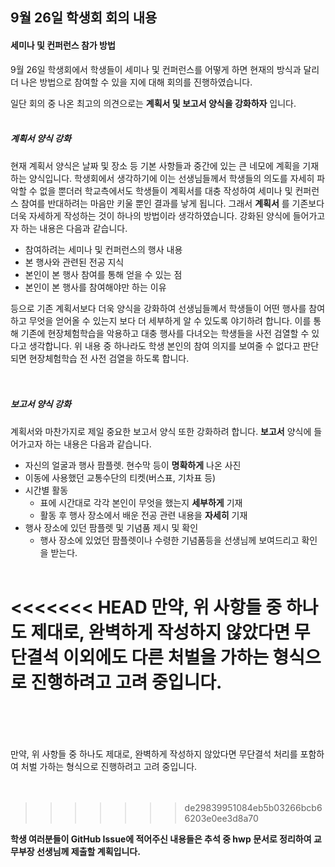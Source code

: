 9월 26일 학생회 회의 내용
-------------------------

#### 세미나 및 컨퍼런스 참가 방법

9월 26일 학생회에서 학생들이 세미나 및 컨퍼런스를 어떻게 하면 현재의 방식과 달리 더 나은 방법으로 참여할 수 있을 지에 대해 회의를 진행하였습니다.

일단 회의 중 나온 최고의 의견으로는 **계획서 및 보고서 양식을 강화하자** 입니다. <br><br>

##### 계획서 양식 강화

현재 계획서 양식은 날짜 및 장소 등 기본 사항들과 중간에 있는 큰 네모에 계획을 기재하는 양식입니다. 학생회에서 생각하기에 이는 선생님들께서 학생들의 의도를 자세히 파악할 수 없을 뿐더러 학교측에서도 학생들이 계획서를 대충 작성하여 세미나 및 컨퍼런스 참여를 반대하려는 마음만 키울 뿐인 결과를 낳게 됩니다. 그래서 **계획서** 를 기존보다 더욱 자세하게 작성하는 것이 하나의 방법이라 생각하였습니다. 강화된 양식에 들어가고자 하는 내용은 다음과 같습니다.

-	참여하려는 세미나 및 컨퍼런스의 행사 내용
-	본 행사와 관련된 전공 지식
-	본인이 본 행사 참여를 통해 얻을 수 있는 점
-	본인이 본 행사를 참여해야만 하는 이유

등으로 기존 계획서보다 더욱 양식을 강화하여 선생님들꼐서 학생들이 어떤 행사를 참여하고 무엇을 얻어올 수 있는지 보다 더 세부하게 알 수 있도록 야기하려 합니다. 이를 통해 기존에 현장체험학습을 악용하고 대충 행사를 다녀오는 학생들을 사전 검열할 수 있다고 생각합니다. 위 내용 중 하나라도 학생 본인의 참여 의지를 보여줄 수 없다고 판단되면 현장체험학습 전 사전 검열을 하도록 합니다.<br><br><br>

##### 보고서 양식 강화

계획서와 마찬가지로 제일 중요한 보고서 양식 또한 강화하려 합니다. **보고서** 양식에 들어가고자 하는 내용은 다음과 같습니다.

-	자신의 얼굴과 행사 팜플렛. 현수막 등이 **명확하게** 나온 사진
-	이동에 사용했던 교통수단의 티켓(버스표, 기차표 등)
-	시간별 활동
	-	표에 시간대로 각각 본인이 무엇을 했는지 **세부하게** 기재
	-	활동 후 행사 장소에서 배운 전공 관련 내용을 **자세히** 기재
-	행사 장소에 있던 팜플렛 및 기념품 제시 및 확인
	-	행사 장소에 있었던 팜플렛이나 수령한 기념품등을 선생님께 보여드리고 확인을 받는다.<br><br>

<<<<<<< HEAD
만약, 위 사항들 중 하나도 제대로, 완벽하게 작성하지 않았다면 무단결석 이외에도 다른 처벌을 가하는 형식으로 진행하려고 고려 중입니다.<br><br><br>
=======
만약, 위 사항들 중 하나도 제대로, 완벽하게 작성하지 않았다면 무단결석 처리를 포함하여 처벌 가하는 형식으로 진행하려고 고려 중입니다.<br><br><br>
>>>>>>> de29839951084eb5b03266bcb66203e0ee3d8a70

**학생 여러분들이 GitHub Issue에 적어주신 내용들은 추석 중 hwp 문서로 정리하여 교무부장 선생님께 제출할 계획입니다.**
